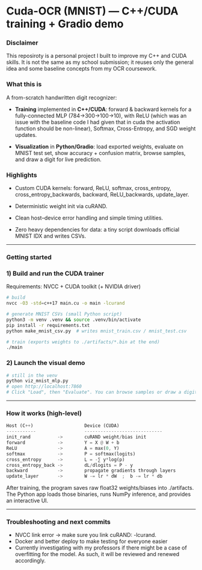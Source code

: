 # Cuda-OCR (MNIST) — C++/CUDA training + Gradio demo

### Disclaimer
This reposiroty is a personal project I built to improve my C++ and CUDA skills.
It is not the same as my school submission; it reuses only the general idea and some baseline concepts from my OCR coursework.

### What this is

A from-scratch handwritten digit recognizer:

- **Training** implemented in **C++/CUDA**: forward & backward kernels for a fully-connected MLP (784→300→100→10), with ReLU (which was an issue with the baseline code I had given that in cuda the activation function should be non-linear), Softmax, Cross-Entropy, and SGD weight updates.

- **Visualization** in **Python/Gradio**: load exported weights, evaluate on MNIST test set, show accuracy + confusion matrix, browse samples, and draw a digit for live prediction.

### Highlights

- Custom CUDA kernels: forward, ReLU, softmax, cross_entropy, cross_entropy_backwards, backward, ReLU_backwards, update_layer.

- Deterministic weight init via cuRAND.

- Clean host–device error handling and simple timing utilities.

- Zero heavy dependencies for data: a tiny script downloads official MNIST IDX and writes CSVs.

--- 
### Getting started
### 1) Build and run the CUDA trainer
Requirements: NVCC + CUDA toolkit (+ NVIDIA driver)
```bash
# build
nvcc -O3 -std=c++17 main.cu -o main -lcurand

# generate MNIST CSVs (small Python script)
python3 -m venv .venv && source .venv/bin/activate
pip install -r requirements.txt
python make_mnist_csv.py  # writes mnist_train.csv / mnist_test.csv

# train (exports weights to ./artifacts/*.bin at the end)
./main
```
### 2) Launch the visual demo

```bash
# still in the venv
python viz_mnist_mlp.py
# open http://localhost:7860
# Click "Load", then "Evaluate". You can browse samples or draw a digit.
```

--- 
### How it works (high-level)

```rust
Host (C++)                   Device (CUDA)
-----------                  -----------------------------
init_rand          ->        cuRAND weight/bias init
forward            ->        Y = X @ W + b
ReLU               ->        A = max(0, Y)
softmax            ->        P = softmax(logits)
cross_entropy      ->        L = -∑ y*log(p)
cross_entropy_back ->        dL/dlogits = P - y
backward           ->        propagate gradients through layers
update_layer       ->        W -= lr * dW  ;  b -= lr * db

```

After training, the program saves raw float32 weights/biases into ./artifacts.
The Python app loads those binaries, runs NumPy inference, and provides an interactive UI.

---
### Troubleshooting and next commits
- NVCC link error → make sure you link cuRAND: -lcurand.
- Docker and better deploy to make testing for everyone easier
- Currently investigating with my professors if there might be a case of overfitting for the model. As such, it will be reviewed and renewed accordingly.